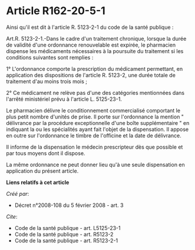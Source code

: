 # Article R162-20-5-1

Ainsi qu'il est dit à l'article R. 5123-2-1 du code de la santé publique : 

Art.R. 5123-2-1.-Dans le cadre d'un traitement chronique, lorsque la durée de validité d'une ordonnance renouvelable est
expirée, le pharmacien dispense les médicaments nécessaires à la poursuite du traitement si les conditions suivantes sont
remplies : 

1° L'ordonnance comporte la prescription du médicament permettant, en application des dispositions de l'article R. 5123-2,
une durée totale de traitement d'au moins trois mois ; 

2° Ce médicament ne relève pas d'une des catégories mentionnées dans l'arrêté ministériel prévu à l'article L. 5125-23-1. 

Le pharmacien délivre le conditionnement commercialisé comportant le plus petit nombre d'unités de prise. Il porte sur
l'ordonnance la mention " délivrance par la procédure exceptionnelle d'une boîte supplémentaire " en indiquant la ou les
spécialités ayant fait l'objet de la dispensation. Il appose en outre sur l'ordonnance le timbre de l'officine et la date de
délivrance. 

Il informe de la dispensation le médecin prescripteur dès que possible et par tous moyens dont il dispose. 

La même ordonnance ne peut donner lieu qu'à une seule dispensation en application du présent article.

**Liens relatifs à cet article**

_Créé par_:

  - Décret n°2008-108 du 5 février 2008 - art. 3

_Cite_:

  - Code de la santé publique - art. L5125-23-1
  - Code de la santé publique - art. R5123-2
  - Code de la santé publique - art. R5123-2-1
